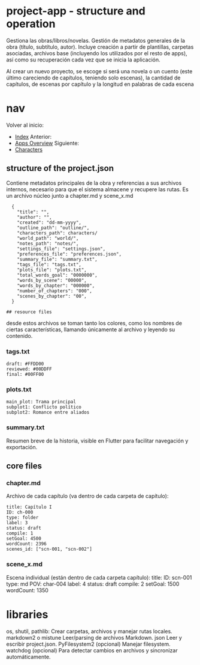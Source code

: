 # project-app - structure and operation

Gestiona las obras/libros/novelas. Gestión de metadatos generales de la obra (título, subtítulo, autor). 
Incluye creación a partir de plantillas, carpetas asociadas, archivos base (incluyendo los utilizados por el resto de apps), así como su recuperación cada vez que se inicia la aplicación.

Al crear un nuevo proyecto, se escoge si será una novela o un cuento (este último careciendo de capítulos, teniendo solo escenas), la cantidad de capítulos, de escenas por capítulo y la longitud en palabras de cada escena

# nav
Volver al inicio:
- [Index](index.md)
Anterior:
- [Apps Overview](apps-overview.md)
Siguiente:
- [Characters](characters.md)

## structure of the project.json
Contiene metadatos principales de la obra y referencias a sus archivos internos, necesario para que el sistema almacene y recupere las rutas. Es un archivo núcleo junto a chapter.md y scene_x.md

      {
        "title": "",
        "author": "",
        "created": "dd-mm-yyyy",
        "outline_path": "outline/",
        "characters_path": characters/
        "world_path": "world/",
        "notes_path": "notes/",
        "settings_file": "settings.json",
        "preferences_file": "preferences.json",
        "summary_file": "summary.txt",
        "tags_file": "tags.txt",
        "plots_file": "plots.txt",
        "total_words_goal": "0000000",
        "words_by_scene": "00000",
        "words_by_chapter": "000000",
        "number_of_chapters": "000",
        "scenes_by_chapter": "00",
      }

    ## resource files

desde estos archivos se toman tanto los colores, como los nombres de ciertas características, llamando únicamente al archivo y leyendo su contenido.

### tags.txt
    draft: #FFDD00
    reviewed: #00DDFF
    final: #00FF00

### plots.txt
    main_plot: Trama principal
    subplot1: Conflicto político
    subplot2: Romance entre aliados

### summary.txt
Resumen breve de la historia, visible en Flutter para facilitar navegación y exportación.

## core files

### chapter.md
Archivo de cada capítulo (va dentro de cada carpeta de capítulo):

    title: Capítulo I
    ID: ch-000
    type: folder
    label: 3
    status: draft
    compile: 1
    setGoal: 4500
    wordCount: 2396
    scenes_id: ["scn-001, "scn-002"]

### scene_x.md
Escena individual (están dentro de cada carpeta capítulo):
    title: 
    ID: scn-001
    type: md
    POV: char-004
    label: 4
    status: draft
    compile: 2
    setGoal: 1500
    wordCount: 1350

# libraries
os, shutil, pathlib: Crear carpetas, archivos y manejar rutas locales.
markdown2 o mistune	Leer/parsing de archivos Markdown.
json	Leer y escribir project.json.
PyFilesystem2 (opcional)	Manejar filesystem.
watchdog (opcional)	Para detectar cambios en archivos y sincronizar automáticamente.